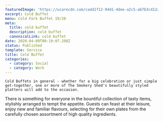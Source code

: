 ```yaml
---
featuredImage: 'https://ucarecdn.com/cadd1f12-94d1-4dee-a2c5-ab7b3c412a76/'
excerpt: Cold Buffet
menu: Cold Fork Buffet 19/20
meta:
  title: cold buffet
  description: cold buffet
  canonicalLink: cold buffet
date: 2020-04-09T00:19:07.298Z
status: Published
template: Service
title: Cold Buffet
categories:
  - category: Social
  - category: Work
---
```

`Cold Buffets in general - whether for a big celebration or just simple get-together, one or more of The Smokery Shed's beautifully styled platters will add to the occasion.`

There is something for everyone in the bountiful collection of tasty items, stylishly arranged to tempt the appetite. Guests can feast at their leisure, enjoy new and familiar flavours, selecting for their own plates from the carefully chosen assortment of high quality ingredients.